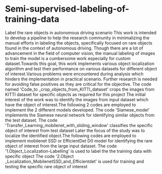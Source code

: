 # Semi-supervised-labeling-of-training-data
Label the rare objects in autonomous driving scenario
This work is intended to develop a pipeline to help the research community in minimalizing the manual efforts in labeling the objects, specifically focused on rare objects found in the context of autonomous driving. Though there are a lot of advancement in the field of computer vision, the manual labeling of images to train the model is a cumbersome work especially for custom dataset.Towards this goal, this work implements various object localization algorithm and test their performance on various datasets for different object of interest.Various problems were encountered during analysis which hinders the implementation in practical scenario. Further research is needed for avoiding false positives as they are critical for the objective.
The code named 'Code_to _crop_objects_from_KITTI_dataset' crops the images from KITTI dataset for specific objects as required for this project
The initial interest of the work was to identify the images from input dataset which have the object of interest.The following 2 codes are employed to implement the 2 different models developed.
The code 'Siamese_model' implements the Siamese neural network for identifying similar objects from the test dataset.
The code 'Transfer_Learning_mobilenet_with_sliding_window' classifies the specific object of interest from test dataset
Later the focus of the study was to localize the identified object.The following codes are employed to implement mobilenet SSD or EfficientDet D0 model for identifying the rare object of interest from the large input dataset.
The code '1.Object_Localization-Labelling' is used to label the the training data with specific object
The code '2.Object _Localization_MobilenetSSD_and_Efficientdet' is used for training and testing the specific rare object of interest
